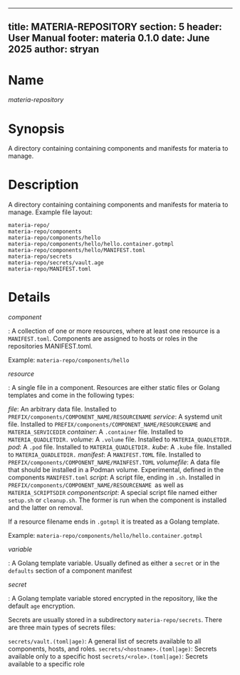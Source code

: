 
---
title: MATERIA-REPOSITORY
section: 5
header: User Manual
footer: materia 0.1.0
date: June 2025
author: stryan
---

# Name
*materia-repository*

# Synopsis

A directory containing containing components and manifests for materia to manage.

# Description

A directory containing containing components and manifests for materia to manage. Example file layout:

```
materia-repo/
materia-repo/components
materia-repo/components/hello
materia-repo/components/hello/hello.container.gotmpl
materia-repo/components/hello/MANIFEST.toml
materia-repo/secrets
materia-repo/secrets/vault.age
materia-repo/MANIFEST.toml
```

# Details

*component*

:  A collection of one or more resources, where at least one resource is a `MANIFEST.toml`. Components are assigned to hosts or roles in the repositories MANIFEST.toml.

   Example: `materia-repo/components/hello`

*resource*

:  A single file in a component. Resources are either static files or Golang templates and come in the following types:

   *file*: An arbitrary data file. Installed to `PREFIX/components/COMPONENT_NAME/RESOURCENAME`
   *service*: A systemd unit file. Installed to `PREFIX/components/COMPONENT_NAME/RESOURCENAME` and `MATERIA_SERVICEDIR`
   *container*: A `.container` file. Installed to `MATERIA_QUADLETDIR.`
   *volume*: A `.volume` file. Installed to `MATERIA_QUADLETDIR.`
   *pod*: A `.pod` file. Installed to `MATERIA_QUADLETDIR.`
   *kube*: A `.kube` file. Installed to `MATERIA_QUADLETDIR.`
   *manifest*: A `MANIFEST.TOML` file. Installed to `PREFIX/components/COMPONENT_NAME/MAINFEST.TOML`
   *volumefile*: A data file that should be installed in a Podman volume. Experimental, defined in the components `MANIFEST.toml`
   *script*: A script file, ending in `.sh`. Installed in `PREFIX/components/COMPONENT_NAME/RESOURCENAME `as well as `MATERIA_SCRIPTSDIR`
   *componentscript*: A special script file named either `setup.sh` or `cleanup.sh`. The former is run when the component is installed and the latter on removal.

   If a resource filename ends in `.gotmpl` it is treated as a Golang template.

   Example: `materia-repo/components/hello/hello.container.gotmpl`

*variable*

:  A Golang template variable. Usually defined as either a `secret` or in the `defaults` section of a component manifest

*secret*

:  A Golang template variable stored encrypted in the repository, like the default `age` encryption.

   Secrets are usually stored in a subdirectory `materia-repo/secrets`. There are three main types of secrets files:

   `secrets/vault.(toml|age)`: A general list of secrets available to all components, hosts, and roles.
   `secrets/<hostname>.(toml|age)`: Secrets available only to a specific host
   `secrets/<role>.(toml|age)`: Secrets available to a specific role

